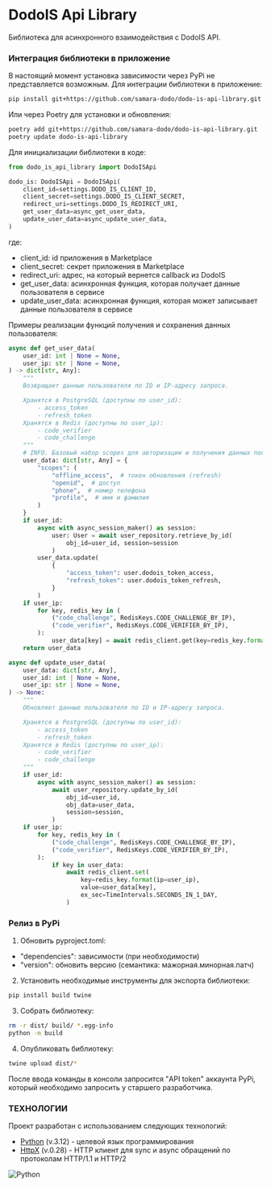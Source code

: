 # DodoIS Api Library

Библиотека для асинхронного взаимодействия с DodoIS API.

### Интеграция библиотеки в приложение

В настоящий момент установка зависимости через PyPi не представляется возможным.
Для интеграции библиотеки в приложение:

```bash
pip install git+https://github.com/samara-dodo/dodo-is-api-library.git
```

Или через Poetry для установки и обновления:
```bash
poetry add git+https://github.com/samara-dodo/dodo-is-api-library.git
poetry update dodo-is-api-library
```

Для инициализации библиотеки в коде:

```python
from dodo_is_api_library import DodoISApi

dodo_is: DodoISApi = DodoISApi(
    client_id=settings.DODO_IS_CLIENT_ID,
    client_secret=settings.DODO_IS_CLIENT_SECRET,
    redirect_uri=settings.DODO_IS_REDIRECT_URI,
    get_user_data=async_get_user_data,
    update_user_data=async_update_user_data,
)
```
где:
- client_id: id приложения в Marketplace
- client_secret: секрет приложения в Marketplace
- redirect_uri: адрес, на который вернется callback из DodoIS
- get_user_data: асинхронная функция, которая получает данные пользователя в сервисе
- update_user_data: асинхронная функция, которая может записывает данные пользователя в сервисе

Примеры реализации функций получения и сохранения данных пользователя:

```python
async def get_user_data(
    user_id: int | None = None,
    user_ip: str | None = None,
) -> dict[str, Any]:
    """
    Возвращает данные пользователя по ID и IP-адресу запроса.

    Хранятся в PostgreSQL (доступны по user_id):
        - access_token
        - refresh_token
    Хранятся в Redis (доступны по user_ip):
        - code_verifier
        - code_challenge
    """
    # INFO. Базовый набор scopes для авторизации и получения данных пользователя.
    user_data: dict[str, Any] = {
        "scopes": (
            "offline_access",  # токен обновления (refresh)
            "openid",  # доступ
            "phone",  # номер телефона
            "profile",  # имя и фамилия
        )
    }
    if user_id:
        async with async_session_maker() as session:
            user: User = await user_repository.retrieve_by_id(
                obj_id=user_id, session=session
            )
        user_data.update(
            {
                "access_token": user.dodois_token_access,
                "refresh_token": user.dodois_token_refresh,
            }
        )
    if user_ip:
        for key, redis_key in (
            ("code_challenge", RedisKeys.CODE_CHALLENGE_BY_IP),
            ("code_verifier", RedisKeys.CODE_VERIFIER_BY_IP),
        ):
            user_data[key] = await redis_client.get(key=redis_key.format(ip=user_ip))
    return user_data

async def update_user_data(
    user_data: dict[str, Any],
    user_id: int | None = None,
    user_ip: str | None = None,
) -> None:
    """
    Обновляет данные пользователя по ID и IP-адресу запроса.

    Хранятся в PostgreSQL (доступны по user_id):
        - access_token
        - refresh_token
    Хранятся в Redis (доступны по user_ip):
        - code_verifier
        - code_challenge
    """
    if user_id:
        async with async_session_maker() as session:
            await user_repository.update_by_id(
                obj_id=user_id,
                obj_data=user_data,
                session=session,
            )
    if user_ip:
        for key, redis_key in (
            ("code_challenge", RedisKeys.CODE_CHALLENGE_BY_IP),
            ("code_verifier", RedisKeys.CODE_VERIFIER_BY_IP),
        ):
            if key in user_data:
                await redis_client.set(
                    key=redis_key.format(ip=user_ip),
                    value=user_data[key],
                    ex_sec=TimeIntervals.SECONDS_IN_1_DAY,
                )
```

### Релиз в PyPi

1. Обновить pyproject.toml:

- "dependencies": зависимости (при необходимости)
- "version": обновить версию (семантика: мажорная.минорная.патч)

2. Установить необходимые инструменты для экспорта библиотеки:

```bash
pip install build twine
```

3. Собрать библиотеку:

```bash
rm -r dist/ build/ *.egg-info
python -m build
```

4. Опубликовать библиотеку:

```bash
twine upload dist/*
```

После ввода команды в консоли запросится "API token" аккаунта PyPi, который необходимо запросить у старшего разработчика.

### ТЕХНОЛОГИИ

Проект разработан с использованием следующих технологий:

- [Python] (v.3.12) - целевой язык программирования
- [HttpX] (v.0.28) - HTTP клиент для sync и async обращений по протоколам HTTP/1.1 и HTTP/2

![Python](https://img.shields.io/badge/python-3670A0?style=for-the-badge&logo=python&logoColor=ffdd54)

[Python]: <https://www.python.org/>
[HttpX]: <https://www.python-httpx.org/>
